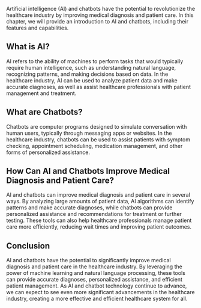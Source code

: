 
Artificial intelligence (AI) and chatbots have the potential to revolutionize the healthcare industry by improving medical diagnosis and patient care. In this chapter, we will provide an introduction to AI and chatbots, including their features and capabilities.

What is AI?
-----------

AI refers to the ability of machines to perform tasks that would typically require human intelligence, such as understanding natural language, recognizing patterns, and making decisions based on data. In the healthcare industry, AI can be used to analyze patient data and make accurate diagnoses, as well as assist healthcare professionals with patient management and treatment.

What are Chatbots?
------------------

Chatbots are computer programs designed to simulate conversation with human users, typically through messaging apps or websites. In the healthcare industry, chatbots can be used to assist patients with symptom checking, appointment scheduling, medication management, and other forms of personalized assistance.

How Can AI and Chatbots Improve Medical Diagnosis and Patient Care?
-------------------------------------------------------------------

AI and chatbots can improve medical diagnosis and patient care in several ways. By analyzing large amounts of patient data, AI algorithms can identify patterns and make accurate diagnoses, while chatbots can provide personalized assistance and recommendations for treatment or further testing. These tools can also help healthcare professionals manage patient care more efficiently, reducing wait times and improving patient outcomes.

Conclusion
----------

AI and chatbots have the potential to significantly improve medical diagnosis and patient care in the healthcare industry. By leveraging the power of machine learning and natural language processing, these tools can provide accurate diagnoses, personalized assistance, and efficient patient management. As AI and chatbot technology continue to advance, we can expect to see even more significant advancements in the healthcare industry, creating a more effective and efficient healthcare system for all.
